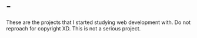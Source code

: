 # -
These are the projects that I started studying web development with. Do not reproach for copyright XD.
This is not a serious project.
